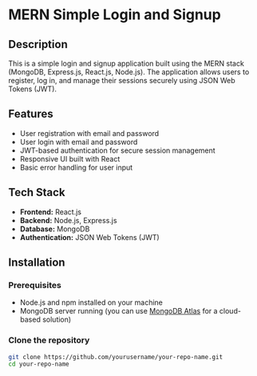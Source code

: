 # MERN Simple Login and Signup

## Description

This is a simple login and signup application built using the MERN stack (MongoDB, Express.js, React.js, Node.js). The application allows users to register, log in, and manage their sessions securely using JSON Web Tokens (JWT).

## Features

- User registration with email and password
- User login with email and password
- JWT-based authentication for secure session management
- Responsive UI built with React
- Basic error handling for user input

## Tech Stack

- **Frontend:** React.js
- **Backend:** Node.js, Express.js
- **Database:** MongoDB
- **Authentication:** JSON Web Tokens (JWT)

## Installation

### Prerequisites

- Node.js and npm installed on your machine
- MongoDB server running (you can use [MongoDB Atlas](https://www.mongodb.com/cloud/atlas) for a cloud-based solution)

### Clone the repository

```bash
git clone https://github.com/yourusername/your-repo-name.git
cd your-repo-name
